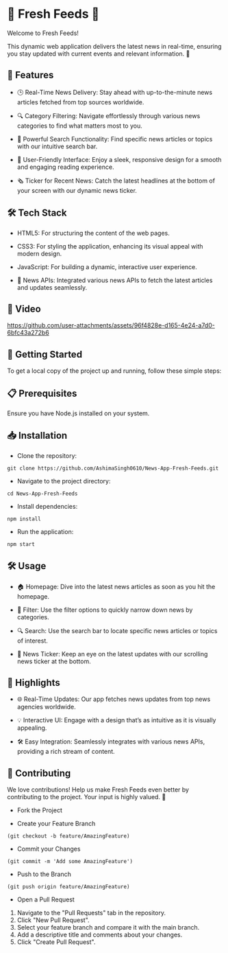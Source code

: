
# 🌟 Fresh Feeds 📰
Welcome to Fresh Feeds! 

This dynamic web application delivers the latest news in real-time, ensuring you stay updated with current events and relevant information. 🚀




## 🚀 Features

- 🕒 Real-Time News Delivery: Stay ahead with up-to-the-minute news articles fetched from top sources worldwide.

- 🔍 Category Filtering: Navigate effortlessly through various news categories to find what matters most to you.

- 🔎 Powerful Search Functionality: Find specific news articles or topics with our intuitive search bar.

- 📱 User-Friendly Interface: Enjoy a sleek, responsive design for a smooth and engaging reading experience.

- 🗞️ Ticker for Recent News: Catch the latest headlines at the bottom of your screen with our dynamic news ticker.





## 🛠️ Tech Stack

- HTML5: For structuring the content of the web pages.

- CSS3: For styling the application, enhancing its visual appeal with modern design.

- JavaScript: For building a dynamic, interactive user experience.

- 📰 News APIs: Integrated various news APIs to fetch the latest articles and updates seamlessly.

  

## 🌟 Video 

https://github.com/user-attachments/assets/96f4828e-d165-4e24-a7d0-6bfc43a272b6




## 🚀 Getting Started
To get a local copy of the project up and running, follow these simple steps:



## 📋 Prerequisites
Ensure you have Node.js installed on your system.



## 📥 Installation

- Clone the repository:

```
git clone https://github.com/AshimaSingh0610/News-App-Fresh-Feeds.git
```

- Navigate to the project directory:

```
cd News-App-Fresh-Feeds
```

- Install dependencies:
```
npm install
```

- Run the application:
```
npm start
```




## 🛠️ Usage

- 🏠 Homepage: Dive into the latest news articles as soon as you hit the homepage.

- 🎯 Filter: Use the filter options to quickly narrow down news by categories.

- 🔍 Search: Use the search bar to locate specific news articles or topics of interest.

- 📡 News Ticker: Keep an eye on the latest updates with our scrolling news ticker at the bottom.



## 🌟 Highlights

- 🌐 Real-Time Updates: Our app fetches news updates from top news agencies worldwide.

- 💡 Interactive UI: Engage with a design that’s as intuitive as it is visually appealing.

- 🛠️ Easy Integration: Seamlessly integrates with various news APIs, providing a rich stream of content.



## 🙌 Contributing

We love contributions! 
Help us make Fresh Feeds even better by contributing to the project. 
Your input is highly valued. 🤗

- Fork the Project

- Create your Feature Branch 
```
(git checkout -b feature/AmazingFeature)
```
- Commit your Changes 
```
(git commit -m 'Add some AmazingFeature')
```

- Push to the Branch 
```
(git push origin feature/AmazingFeature)
```
- Open a Pull Request
1. Navigate to the "Pull Requests" tab in the repository.
2. Click "New Pull Request".
3. Select your feature branch and compare it with the main branch.
4. Add a descriptive title and comments about your changes.
5. Click "Create Pull Request".
